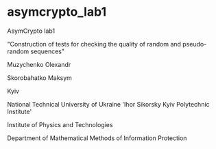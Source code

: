 # asymcrypto_lab1
AsymCrypto lab1 

"Construction of tests for checking the quality of random and pseudo-random sequences"

Muzychenko Olexandr

Skorobahatko Maksym

Kyiv

National Technical University of Ukraine 'Ihor Sikorsky Kyiv Polytechnic Institute'

Institute of Physics and Technologies

Department of Mathematical Methods of Information Protection

